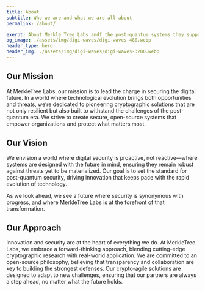 ```yaml
---
title: About
subtitle: Who we are and what we are all about
permalink: /about/

exerpt: About Merkle Tree Labs andf the post-quantum systems they support.
og_image: ./assets/img/digi-waves/digi-waves-480.webp
header_type: hero
header_img: ./assets/img/digi-waves/digi-waves-3200.webp
---
```


## Our Mission

At MerkleTree Labs, our mission is to lead the charge in securing the digital future. In a world where technological evolution brings both opportunities and threats, we’re dedicated to pioneering cryptographic solutions that are not only resilient but also built to withstand the challenges of the post-quantum era. We strive to create secure, open-source systems that empower organizations and protect what matters most.

## Our Vision

We envision a world where digital security is proactive, not reactive—where systems are designed with the future in mind, ensuring they remain robust against threats yet to be materialized. Our goal is to set the standard for post-quantum security, driving innovation that keeps pace with the rapid evolution of technology. 

As we look ahead, we see a future where security is synonymous with progress, and where MerkleTree Labs is at the forefront of that transformation.

## Our Approach

Innovation and security are at the heart of everything we do. At MerkleTree Labs, we embrace a forward-thinking approach, blending cutting-edge cryptographic research with real-world application. We are committed to an open-source philosophy, believing that transparency and collaboration are key to building the strongest defenses. Our crypto-agile solutions are designed to adapt to new challenges, ensuring that our partners are always a step ahead, no matter what the future holds.